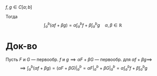 $f, g \in C[a;b]$

Тогда 
$$
\int_{a}^{b} (\alpha f+\beta g) =\alpha \int_{a}^{b} f+\beta \int_{a}^{b}g  \quad \alpha,\beta \in \mathbb{R}
$$
# Док-во

Пусть $F$ и $G$ — первообр. $f$ и $g\implies \alpha F+\beta G$ — первообр. для $\alpha f+\beta g\implies$
$$
\implies \int_{a}^{b} (\alpha f+\beta g)=(\alpha F+\beta G)\bigg|_{a}^{b}=\alpha F\bigg|_{a}^{b}+\beta G\bigg|_{a}^{b}=\alpha \int_{a}^{b} f+\beta \int_{a}^{b} g   
$$
